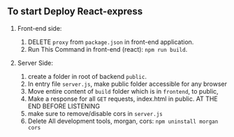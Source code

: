 ## To start Deploy React-express
1. Front-end side:
    1. DELETE `proxy` from `package.json` in front-end application.
    2. Run This Command in front-end (react): `npm run build`.

2. Server Side:
    1. create a folder in root of backend `public`.
    2. In entry file `server.js`, make public folder accessible for any browser
    3. Move entire content of `build` folder which is in `frontend`, to public,
    4. Make a response for all `GET` requests, index.html in public. AT THE END BEFORE LISTENING
    5. make sure to remove/disable cors in `server.js`
    6. Delete All development tools, morgan, cors: `npm uninstall morgan cors` 